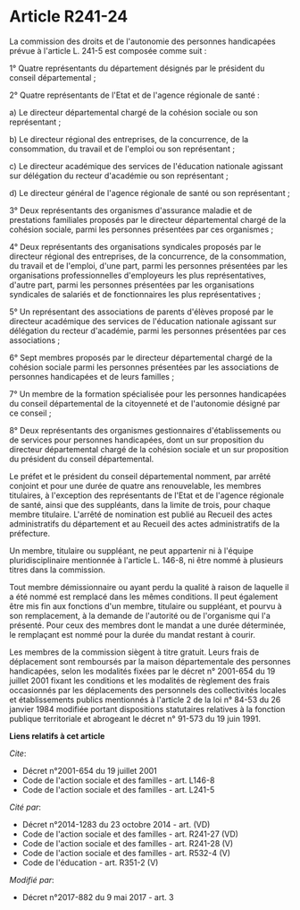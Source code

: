 # Article R241-24

La commission des droits et de l'autonomie des personnes handicapées prévue à l'article L. 241-5 est composée comme suit :

1° Quatre représentants du département désignés par le président du conseil départemental ;

2° Quatre représentants de l'Etat et de l'agence régionale de santé :

a) Le directeur départemental chargé de la cohésion sociale ou son représentant ;

b) Le directeur régional des entreprises, de la concurrence, de la consommation, du travail et de l'emploi ou son
représentant ;

c) Le directeur académique des services de l'éducation nationale agissant sur délégation du recteur d'académie ou son
représentant ;

d) Le directeur général de l'agence régionale de santé ou son représentant ;

3° Deux représentants des organismes d'assurance maladie et de prestations familiales proposés par le directeur départemental
chargé de la cohésion sociale, parmi les personnes présentées par ces organismes ;

4° Deux représentants des organisations syndicales proposés par le directeur régional des entreprises, de la concurrence, de
la consommation, du travail et de l'emploi, d'une part, parmi les personnes présentées par les organisations professionnelles
d'employeurs les plus représentatives, d'autre part, parmi les personnes présentées par les organisations syndicales de
salariés et de fonctionnaires les plus représentatives ;

5° Un représentant des associations de parents d'élèves proposé par le directeur académique des services de l'éducation
nationale agissant sur délégation du recteur d'académie, parmi les personnes présentées par ces associations ;

6° Sept membres proposés par le directeur départemental chargé de la cohésion sociale parmi les personnes présentées par les
associations de personnes handicapées et de leurs familles ;

7° Un membre de la formation spécialisée pour les personnes handicapées du conseil départemental de la citoyenneté et de
l'autonomie désigné par ce conseil ;

8° Deux représentants des organismes gestionnaires d'établissements ou de services pour personnes handicapées, dont un sur
proposition du directeur départemental chargé de la cohésion sociale et un sur proposition du président du conseil
départemental.

Le préfet et le président du conseil départemental nomment, par arrêté conjoint et pour une durée de quatre ans renouvelable,
les membres titulaires, à l'exception des représentants de l'Etat et de l'agence régionale de santé, ainsi que des
suppléants, dans la limite de trois, pour chaque membre titulaire. L'arrêté de nomination est publié au Recueil des actes
administratifs du département et au Recueil des actes administratifs de la préfecture.

Un membre, titulaire ou suppléant, ne peut appartenir ni à l'équipe pluridisciplinaire mentionnée à l'article L. 146-8, ni
être nommé à plusieurs titres dans la commission.

Tout membre démissionnaire ou ayant perdu la qualité à raison de laquelle il a été nommé est remplacé dans les mêmes
conditions. Il peut également être mis fin aux fonctions d'un membre, titulaire ou suppléant, et pourvu à son remplacement, à
la demande de l'autorité ou de l'organisme qui l'a présenté. Pour ceux des membres dont le mandat a une durée déterminée, le
remplaçant est nommé pour la durée du mandat restant à courir.

Les membres de la commission siègent à titre gratuit. Leurs frais de déplacement sont remboursés par la maison départementale
des personnes handicapées, selon les modalités fixées par le décret n° 2001-654 du 19 juillet 2001 fixant les conditions et
les modalités de règlement des frais occasionnés par les déplacements des personnels des collectivités locales et
établissements publics mentionnés à l'article 2 de la loi n° 84-53 du 26 janvier 1984 modifiée portant dispositions
statutaires relatives à la fonction publique territoriale et abrogeant le décret n° 91-573 du 19 juin 1991.

**Liens relatifs à cet article**

_Cite_:

  - Décret n°2001-654 du 19 juillet 2001
  - Code de l'action sociale et des familles - art. L146-8
  - Code de l'action sociale et des familles - art. L241-5

_Cité par_:

  - Décret n°2014-1283 du 23 octobre 2014 - art. (VD)
  - Code de l'action sociale et des familles - art. R241-27 (VD)
  - Code de l'action sociale et des familles - art. R241-28 (V)
  - Code de l'action sociale et des familles - art. R532-4 (V)
  - Code de l'éducation - art. R351-2 (V)

_Modifié par_:

  - Décret n°2017-882 du 9 mai 2017 - art. 3
